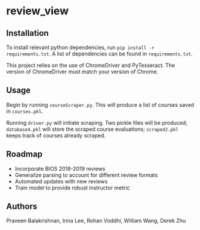 # review_view

## Installation

To install relevant python dependencies, run `pip install -r requirements.txt`. A list of dependencies can be found in `requirements.txt`.

This project relies on the use of ChromeDriver and PyTesseract. The version of ChromeDriver must match your version of Chrome.

## Usage

Begin by running `courseScraper.py`. This will produce a list of courses saved in `courses.pkl`.

Running `driver.py` will initiate scraping. Two pickle files will be produced; `database4.pkl` will store the scraped course evaluations; `scraped2.pkl` keeps track of courses already scraped.  

## Roadmap

- Incorporate BIOS 2018-2019 reviews
- Generalize parsing to account for different review formats
- Automated updates with new reviews
- Train model to provide robust instructor metric

## Authors

Praveen Balakrishnan, Irina Lee, Rohan Voddhi, William Wang, Derek Zhu

